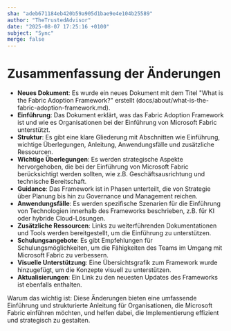 ```yaml
---
sha: "adeb671184eb420b59a905d1bae9e4e104b25589"
author: "TheTrustedAdvisor"
date: "2025-08-07 17:25:16 +0100"
subject: "Sync"
merge: false
---
```


# Zusammenfassung der Änderungen

- **Neues Dokument**: Es wurde ein neues Dokument mit dem Titel "What is the Fabric Adoption Framework?" erstellt (docs/about/what-is-the-fabric-adoption-framework.md).
- **Einführung**: Das Dokument erklärt, was das Fabric Adoption Framework ist und wie es Organisationen bei der Einführung von Microsoft Fabric unterstützt.
- **Struktur**: Es gibt eine klare Gliederung mit Abschnitten wie Einführung, wichtige Überlegungen, Anleitung, Anwendungsfälle und zusätzliche Ressourcen.
- **Wichtige Überlegungen**: Es werden strategische Aspekte hervorgehoben, die bei der Einführung von Microsoft Fabric berücksichtigt werden sollten, wie z.B. Geschäftsausrichtung und technische Bereitschaft.
- **Guidance**: Das Framework ist in Phasen unterteilt, die von Strategie über Planung bis hin zu Governance und Management reichen.
- **Anwendungsfälle**: Es werden spezifische Szenarien für die Einführung von Technologien innerhalb des Frameworks beschrieben, z.B. für KI oder hybride Cloud-Lösungen.
- **Zusätzliche Ressourcen**: Links zu weiterführenden Dokumentationen und Tools werden bereitgestellt, um die Einführung zu unterstützen.
- **Schulungsangebote**: Es gibt Empfehlungen für Schulungsmöglichkeiten, um die Fähigkeiten des Teams im Umgang mit Microsoft Fabric zu verbessern.
- **Visuelle Unterstützung**: Eine Übersichtsgrafik zum Framework wurde hinzugefügt, um die Konzepte visuell zu unterstützen.
- **Aktualisierungen**: Ein Link zu den neuesten Updates des Frameworks ist ebenfalls enthalten.

Warum das wichtig ist: Diese Änderungen bieten eine umfassende Einführung und strukturierte Anleitung für Organisationen, die Microsoft Fabric einführen möchten, und helfen dabei, die Implementierung effizient und strategisch zu gestalten.

